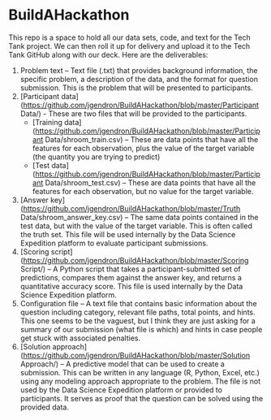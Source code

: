 # BuildAHackathon
This repo is a space to hold all our data sets, code, and text for the Tech Tank project. We can then roll it up for delivery and upload it to the Tech Tank GitHub along with our deck. Here are the deliverables:

1. Problem text – Text file (.txt) that provides background information, the specific problem, a description of the data, and the format for question submission. This is the problem that will be presented to participants.
2. [Participant data](https://github.com/jgendron/BuildAHackathon/blob/master/Participant Data/) - These are two files that will be provided to the participants.
	* [Training data](https://github.com/jgendron/BuildAHackathon/blob/master/Participant Data/shroom_train.csv) – These are data points that have all the features for each observation, plus the value of the target variable (the quantity you are trying to predict)
	* [Test data](https://github.com/jgendron/BuildAHackathon/blob/master/Participant Data/shroom_test.csv) – These are data points that have all the features for each observation, but no value for the target variable.
3. [Answer key](https://github.com/jgendron/BuildAHackathon/blob/master/Truth Data/shroom_answer_key.csv) – The same data points contained in the test data, but with the value of the target variable. This is often called the truth set. This file will be used internally by the Data Science Expedition platform to evaluate participant submissions.
4. [Scoring script](https://github.com/jgendron/BuildAHackathon/blob/master/Scoring Script/) – A Python script that takes a participant-submitted set of predictions, compares them against the answer key, and returns a quantitative accuracy score. This file is used internally by the Data Science Expedition platform.
5. Configuration file – A text file that contains basic information about the question including category, relevant file paths, total points, and hints. This one seems to be the vaguest, but I think they are just asking for a summary of our submission (what file is which) and hints in case people get stuck with associated penalties.
6. [Solution approach](https://github.com/jgendron/BuildAHackathon/blob/master/Solution Approach/) – A predictive model that can be used to create a submission. This can be written in any language (R, Python, Excel, etc.) using any modeling approach appropriate to the problem. The file is not used by the Data Science Expedition platform or provided to participants. It serves as proof that the question can be solved using the provided data.
